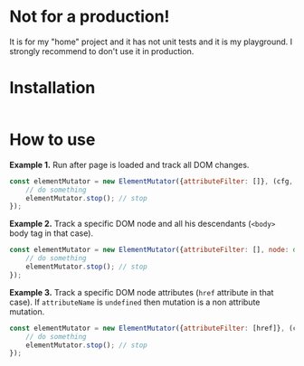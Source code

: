 # Not for a production!
It is for my "home" project and it has not unit tests and it is my playground.
I strongly recommend to don't use it in production.

# Installation
```

```

# How to use
**Example 1.** Run after page is loaded and track all DOM changes.
```js
const elementMutator = new ElementMutator({attributeFilter: []}, (cfg, node, attributeName) => {
    // do something
    elementMutator.stop(); // stop
});
```
**Example 2.** Track a specific DOM node and all his descendants (`<body>` body tag in that case).
```js
const elementMutator = new ElementMutator({attributeFilter: [], node: document.body}, (cfg, node, attributeName) => {
    // do something
    elementMutator.stop(); // stop
});
```
**Example 3.** Track a specific DOM node attributes (`href` attribute in that case).
If `attributeName` is `undefined` then mutation is a non attribute mutation.
```js
const elementMutator = new ElementMutator({attributeFilter: [href]}, (cfg, node, attributeName) => {
    // do something
    elementMutator.stop(); // stop
});
```
